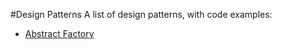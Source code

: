 #Design Patterns
A list of design patterns, with code examples:

- [Abstract Factory](abstractFactory/README.md)
